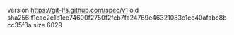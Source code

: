 version https://git-lfs.github.com/spec/v1
oid sha256:f1cac2e1b1ee74600f2750f2fcb7fa24769e46321083c1ec40afabc8bcc35f3a
size 6029
